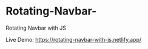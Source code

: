 # Rotating-Navbar-
Rotating Navbar  with JS


Live Demo: https://rotating-navbar-with-js.netlify.app/

